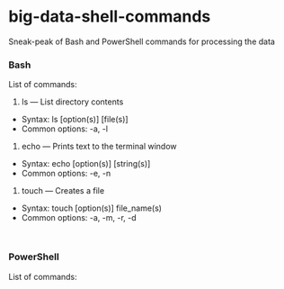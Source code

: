 # big-data-shell-commands
Sneak-peak of Bash and PowerShell commands for processing the data

### Bash
List of commands:

1. ls — List directory contents
 - Syntax: ls [option(s)] [file(s)]
 - Common options: -a, -l
 
1. echo — Prints text to the terminal window
 - Syntax: echo [option(s)] [string(s)]
 - Common options: -e, -n
 
1. touch — Creates a file
 - Syntax: touch [option(s)] file_name(s)
 - Common options: -a, -m, -r, -d



```


```

### PowerShell 
List of commands:

```











```
